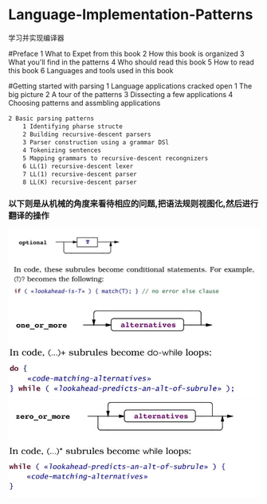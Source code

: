 # Language-Implementation-Patterns
学习并实现编译器

#Preface 
    1 What to Expet from this book 
    2 How this book is organized 
    3 What you'll find in the patterns 
    4 Who should read this book 
    5 How to read this book 
    6 Languages and tools used in this book 
    
#Getting started with parsing 
    1 Language applications cracked open 
        1 The big picture 
        2 A tour of the patterns 
        3 Dissecting a few applications 
        4 Choosing patterns and assmbling applications
    
    2 Basic parsing patterns 
        1 Identifying pharse structe 
        2 Building recursive-descent parsers 
        3 Parser construction using a grammar DSl 
        4 Tokenizing sentences 
        5 Mapping grammars to recursive-descent recongnizers 
        6 LL(1) recursive-descent lexer 
        7 LL(1) recursive-descent parser 
        8 LL(K) recursive-descent parser 
### 以下则是从机械的角度来看待相应的问题,把语法规则视图化,然后进行翻译的操作
![image](images/option_rule.jpg)
![image](images/one_or_more_rule.jpg)
![image](images/zero_or_more_rule.jpg)
